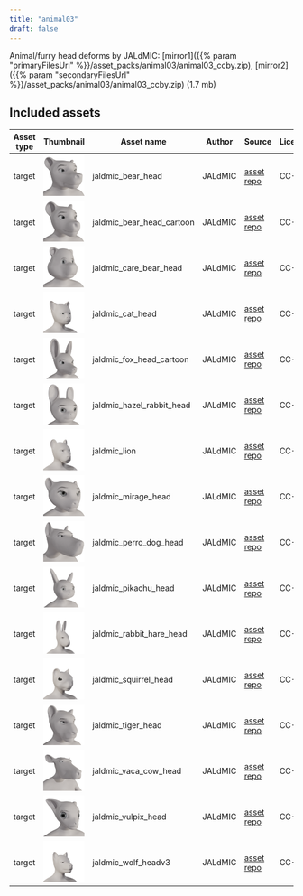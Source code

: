 ```yaml
---
title: "animal03"
draft: false
---
```


Animal/furry head deforms by JALdMIC: [mirror1]({{% param "primaryFilesUrl" %}}/asset_packs/animal03/animal03_ccby.zip), [mirror2]({{% param "secondaryFilesUrl" %}}/asset_packs/animal03/animal03_ccby.zip) (1.7 mb)


## Included assets

| Asset type | Thumbnail | Asset name | Author | Source | License |
| ---------- | --------- | ---------- | ------ | ------ | ------- |
| target | ![jaldmic_bear_head.png](jaldmic_bear_head.png) | jaldmic_bear_head | JALdMIC | [asset repo](http://www.makehumancommunity.org/node/3487) | CC-BY |
| target | ![jaldmic_bear_head_cartoon.png](jaldmic_bear_head_cartoon.png) | jaldmic_bear_head_cartoon | JALdMIC | [asset repo](http://www.makehumancommunity.org/node/3486) | CC-BY |
| target | ![jaldmic_care_bear_head.png](jaldmic_care_bear_head.png) | jaldmic_care_bear_head | JALdMIC | [asset repo](http://www.makehumancommunity.org/node/3183) | CC-BY |
| target | ![jaldmic_cat_head.png](jaldmic_cat_head.png) | jaldmic_cat_head | JALdMIC | [asset repo](http://www.makehumancommunity.org/node/3144) | CC-BY |
| target | ![jaldmic_fox_head_cartoon.png](jaldmic_fox_head_cartoon.png) | jaldmic_fox_head_cartoon | JALdMIC | [asset repo](http://www.makehumancommunity.org/node/3488) | CC-BY |
| target | ![jaldmic_hazel_rabbit_head.png](jaldmic_hazel_rabbit_head.png) | jaldmic_hazel_rabbit_head | JALdMIC | [asset repo](http://www.makehumancommunity.org/node/3489) | CC-BY |
| target | ![jaldmic_lion.png](jaldmic_lion.png) | jaldmic_lion | JALdMIC | [asset repo](http://www.makehumancommunity.org/node/3200) | CC-BY |
| target | ![jaldmic_mirage_head.png](jaldmic_mirage_head.png) | jaldmic_mirage_head | JALdMIC | [asset repo](http://www.makehumancommunity.org/node/3342) | CC-BY |
| target | ![jaldmic_perro_dog_head.png](jaldmic_perro_dog_head.png) | jaldmic_perro_dog_head | JALdMIC | [asset repo](http://www.makehumancommunity.org/node/3540) | CC-BY |
| target | ![jaldmic_pikachu_head.png](jaldmic_pikachu_head.png) | jaldmic_pikachu_head | JALdMIC | [asset repo](http://www.makehumancommunity.org/node/3076) | CC-BY |
| target | ![jaldmic_rabbit_hare_head.png](jaldmic_rabbit_hare_head.png) | jaldmic_rabbit_hare_head | JALdMIC | [asset repo](http://www.makehumancommunity.org/node/3152) | CC-BY |
| target | ![jaldmic_squirrel_head.png](jaldmic_squirrel_head.png) | jaldmic_squirrel_head | JALdMIC | [asset repo](http://www.makehumancommunity.org/node/3209) | CC-BY |
| target | ![jaldmic_tiger_head.png](jaldmic_tiger_head.png) | jaldmic_tiger_head | JALdMIC | [asset repo](http://www.makehumancommunity.org/node/3221) | CC-BY |
| target | ![jaldmic_vaca_cow_head.png](jaldmic_vaca_cow_head.png) | jaldmic_vaca_cow_head | JALdMIC | [asset repo](http://www.makehumancommunity.org/node/3544) | CC-BY |
| target | ![jaldmic_vulpix_head.png](jaldmic_vulpix_head.png) | jaldmic_vulpix_head | JALdMIC | [asset repo](http://www.makehumancommunity.org/node/3007) | CC-BY |
| target | ![jaldmic_wolf_headv3.png](jaldmic_wolf_headv3.png) | jaldmic_wolf_headv3 | JALdMIC | [asset repo](http://www.makehumancommunity.org/node/3009) | CC-BY |
